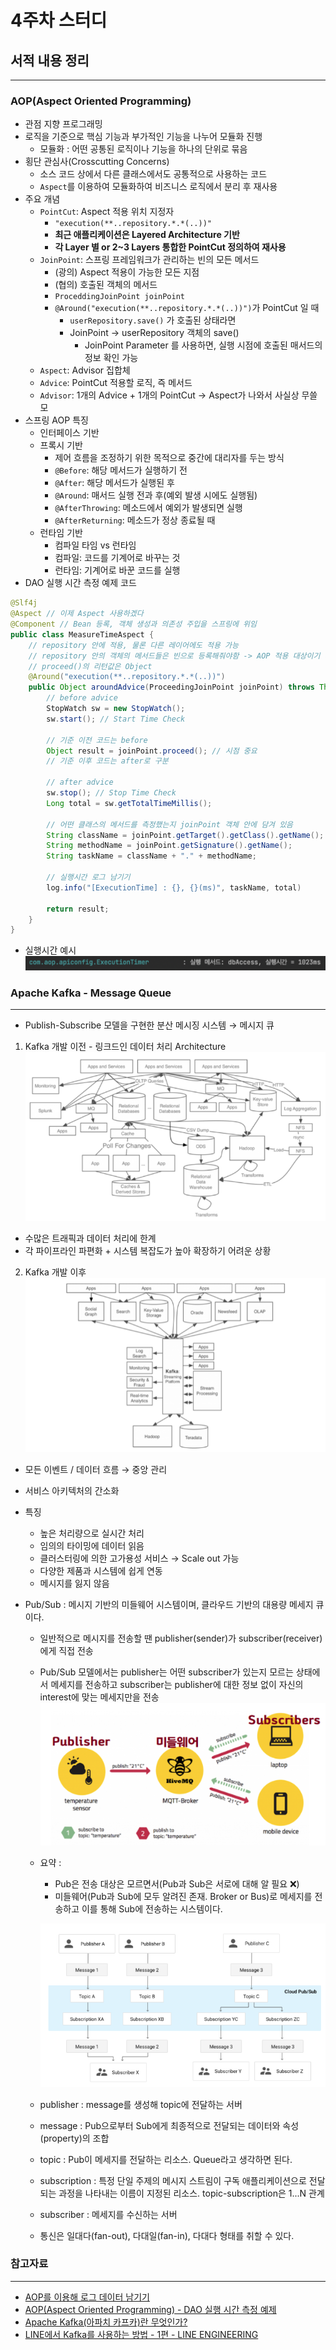 # 4주차 스터디

## 서적 내용 정리

---

### AOP(Aspect Oriented Programming)

- 관점 지향 프로그래밍
- 로직을 기준으로 핵심 기능과 부가적인 기능을 나누어 모듈화 진행
  - 모듈화 : 어떤 공통된 로직이나 기능을 하나의 단위로 묶음
- 횡단 관심사(Crosscutting Concerns)
  - 소스 코드 상에서 다른 클래스에서도 공통적으로 사용하는 코드
  - `Aspect`를 이용하여 모듈화하여 비즈니스 로직에서 분리 후 재사용
- 주요 개념
  - `PointCut`: Aspect 적용 위치 지정자
    - `"execution(**..repository.*.*(..))"`
    - <b>최근 애플리케이션은 Layered Architecture 기반</b>
    - <b>각 Layer 별 or 2~3 Layers 통합한 PointCut 정의하여 재사용</b>
  - `JoinPoint`: 스프링 프레임워크가 관리하는 빈의 모든 메서드
    - (광의) Aspect 적용이 가능한 모든 지점
    - (협의) 호출된 객체의 메서드
    - `ProceddingJoinPoint joinPoint`
    - `@Around("execution(**..repository.*.*(..))")`가 PointCut 일 때
      - `userRepository.save()` 가 호출된 상태라면
      - JoinPoint -> userRepository 객체의 save()
        - JoinPoint Parameter 를 사용하면, 실행 시점에 호출된 매서드의 정보 확인 가능
  - `Aspect`: Advisor 집합체
  - `Advice`: PointCut 적용할 로직, 즉 메서드
  - `Advisor`: 1개의 Advice + 1개의 PointCut -> Aspect가 나와서 사실상 무쓸모
- 스프링 AOP 특징
  - 인터페이스 기반
  - 프록시 기반
    - 제어 흐름을 조정하기 위한 목적으로 중간에 대리자를 두는 방식
    - `@Before`: 해당 메서드가 실행하기 전
    - `@After`: 해당 메서드가 실행된 후
    - `@Around`: 매서드 실행 전과 후(예외 발생 시에도 실행됨)
    - `@AfterThrowing`: 메소드에서 예외가 발생되면 실행
    - `@AfterReturning`: 메소드가 정상 종료될 때
  - 런타임 기반
    - 컴파일 타임 vs 런타임
    - 컴파일: 코드를 기계어로 바꾸는 것
    - 런타임: 기계어로 바꾼 코드를 실행
- DAO 실행 시간 측정 예제 코드

```java
@Slf4j
@Aspect // 이제 Aspect 사용하겠다
@Component // Bean 등록, 객체 생성과 의존성 주입을 스프링에 위임
public class MeasureTimeAspect {
    // repository 안에 적용, 물론 다른 레이어에도 적용 가능
    // repository 안의 객체의 메서드들은 빈으로 등록해줘야함 -> AOP 적용 대상이기 때문
    // proceed()의 리턴값은 Object
    @Around("execution(**..repository.*.*(..))")
    public Object aroundAdvice(ProceedingJoinPoint joinPoint) throws Throwable {
        // before advice
        StopWatch sw = new StopWatch();
        sw.start(); // Start Time Check

        // 기준 이전 코드는 before
        Object result = joinPoint.proceed(); // 시점 중요
        // 기준 이후 코드는 after로 구분

        // after advice
        sw.stop(); // Stop Time Check
        Long total = sw.getTotalTimeMillis();

        // 어떤 클래스의 메서드를 측정했는지 joinPoint 객체 안에 담겨 있음
        String className = joinPoint.getTarget().getClass().getName();
        String methodName = joinPoint.getSignature().getName();
        String taskName = className + "." + methodName;

        // 실행시간 로그 남기기
        log.info("[ExecutionTime] : {}, {}(ms)", taskName, total)

        return result;
    }
}
```

- 실행시간 예시
  ![undefined](./img/4주차/실행시간.png)

### Apache Kafka - Message Queue

---
- Publish-Subscribe 모델을 구현한 분산 메시징 시스템 → 메시지 큐
1. Kafka 개발 이전 - 링크드인 데이터 처리 Architecture
![undefind](./img/4주차/Before.png)
- 수많은 트래픽과 데이터 처리에 한계
- 각 파이프라인 파편화 + 시스템 복잡도가 높아 확장하기 어려운 상황

2. Kafka 개발 이후
![undefind](./img/4주차/After.png)
- 모든 이벤트 / 데이터 흐름 → 중앙 관리
- 서비스 아키텍처의 간소화
- 특징
  - 높은 처리량으로 실시간 처리
  - 임의의 타이밍에 데이터 읽음
  - 클러스터링에 의한 고가용성 서비스 → Scale out 가능
  - 다양한 제품과 시스템에 쉽게 연동
  - 메시지를 잃지 않음


- Pub/Sub : 메시지 기반의 미들웨어 시스템이며, 클라우드 기반의 대용량 메세지 큐이다.
  - 일반적으로 메시지를 전송할 땐 publisher(sender)가 subscriber(receiver)에게 직접 전송
  - Pub/Sub 모델에서는 publisher는 어떤 subscriber가 있는지 모르는 상태에서 메세지를 전송하고 subscriber는 publisher에 대한 정보 없이 자신의 interest에 맞는 메세지만을 전송
  ![undefind](./img/4주차/Pub-Sub.png)
  - 요약 : 
    - Pub은 전송 대상은 모르면서(Pub과 Sub은 서로에 대해 알 필요 ❌)
    - 미들웨어(Pub과 Sub에 모두 알려진 존재. Broker or Bus)로 메세지를 전송하고 이를 통해 Sub에 전송하는 시스템이다.
    
    ![undefind](./img/4주차/Pub-Sub-2.png)
  - publisher : message를 생성해 topic에 전달하는 서버
  - message : Pub으로부터 Sub에게 최종적으로 전달되는 데이터와 속성(property)의 조합
  - topic : Pub이 메세지를 전달하는 리소스. Queue라고 생각하면 된다.
  - subscription : 특정 단일 주제의 메시지 스트림이 구독 애플리케이션으로 전달되는 과정을 나타내는 이름이 지정된 리소스. topic-subscription은 1...N 관계
  - subscriber : 메세지를 수신하는 서버
  - 통신은 일대다(fan-out), 다대일(fan-in), 다대다 형태를 취할 수 있다.



### 참고자료

---

- [AOP를 이용해 로그 데이터 남기기](https://velog.io/@solar/AOP-%EB%A5%BC-%EC%9D%B4%EC%9A%A9%ED%95%B4-%EB%A1%9C%EA%B7%B8-%EB%8D%B0%EC%9D%B4%ED%84%B0-%EB%82%A8%EA%B8%B0%EA%B8%B0)
- [AOP(Aspect Oriented Programming) - DAO 실행 시간 측정 예제](https://victorydntmd.tistory.com/178)
- [Apache Kafka(아파치 카프카)란 무엇인가?](https://velog.io/@jaehyeong/Apache-Kafka%EC%95%84%ED%8C%8C%EC%B9%98-%EC%B9%B4%ED%94%84%EC%B9%B4%EB%9E%80-%EB%AC%B4%EC%97%87%EC%9D%B8%EA%B0%80)
- [LINE에서 Kafka를 사용하는 방법 - 1편 - LINE ENGINEERING](https://engineering.linecorp.com/ko/blog/how-to-use-kafka-in-line-1/)